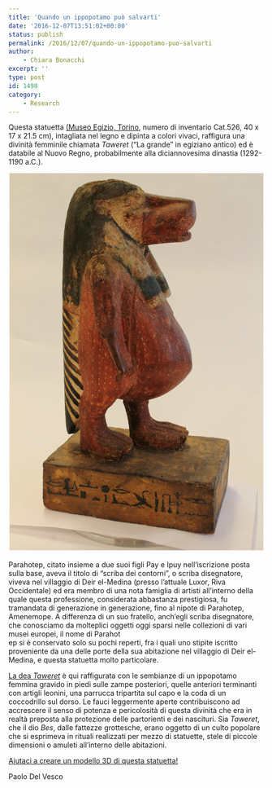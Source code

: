 ```yaml
---
title: 'Quando un ippopotamo può salvarti'
date: '2016-12-07T13:51:02+00:00'
status: publish
permalink: /2016/12/07/quando-un-ippopotamo-puo-salvarti
author: 
    - Chiara Bonacchi
excerpt: ''
type: post
id: 1498
category:
    - Research
---
```

Questa statuetta [(Museo Egizio, Torino](http://www.museoegizio.it), numero di inventario Cat.526, 40 x 17 x 21.5 cm), intagliata nel legno e dipinta a colori vivaci, raffigura una divinità femminile chiamata *Taweret* (“La grande” in egiziano antico) ed è databile al Nuovo Regno, probabilmente alla diciannovesima dinastia (1292-1190 a.C.).

![](../../../../uploads/2016/12/Screenshot-2016-12-07-16.26.46.png)

Parahotep, citato insieme a due suoi figli Pay e Ipuy nell’iscrizione posta sulla base, aveva il titolo di “scriba dei contorni”, o scriba disegnatore, viveva nel villaggio di Deir el-Medina (presso l’attuale Luxor, Riva Occidentale) ed era membro di una nota famiglia di artisti all’interno della quale questa professione, considerata abbastanza prestigiosa, fu tramandata di generazione in generazione, fino al nipote di Parahotep, Amenemope. A differenza di un suo fratello, anch’egli scriba disegnatore, che conosciamo da molteplici oggetti oggi sparsi nelle collezioni di vari musei europei, il nome di Parahot  
ep si è conservato solo su pochi reperti, fra i quali uno stipite iscritto proveniente da una delle porte della sua abitazione nel villaggio di Deir el-Medina, e questa statuetta molto particolare.

[La dea *Taweret*](http://micropasts.org/wp-content/uploads/2016/12/Screen-Shot-2016-12-05-at-21.46.29.png) è qui raffigurata con le sembianze di un ippopotamo femmina gravido in piedi sulle zampe posteriori, quelle anteriori terminanti con artigli leonini, una parrucca tripartita sul capo e la coda di un coccodrillo sul dorso. Le fauci leggermente aperte contribuiscono ad accrescere il senso di potenza e pericolosità di questa divinità che era in realtà preposta alla protezione delle partorienti e dei nascituri. Sia *Taweret*, che il dio *Bes*, dalle fattezze grottesche, erano oggetto di un culto popolare che si esprimeva in rituali realizzati per mezzo di statuette, stele di piccole dimensioni o amuleti all’interno delle abitazioni.

[Aiutaci a creare un modello 3D di questa statuetta!](http://crowdsourced.micropasts.org/project/Egizio2/)

Paolo Del Vesco